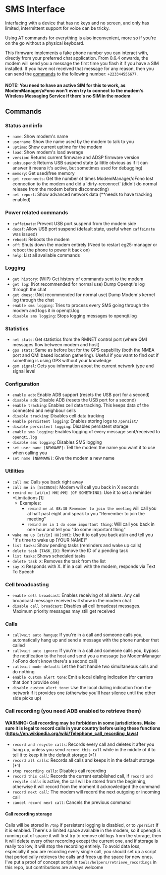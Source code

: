 # SMS Interface
Interfacing with a device that has no keys and no screen, and only has limited, intermittent support for voice can be tricky.

Using AT commands for everything is also inconvenient, more so if you're on the go without a physical keyboard.

This firmware implements a fake phone number you can interact with, directly from your preferred chat application. From 0.6.4 onwards, the modem will send you a message the first time you flash it if you have a SIM installed.
If you have not received that message for any reason, then you can send the [commands](#Commands) to the following number: `+223344556677`.

#### NOTE: You need to have an active SIM for this to work, as ModemManager/oFono won't even try to connect to the modem's Wireless Messaging Service if there's no SIM in the modem

## Commands

### Status and info
- `name`: Show modem's name
- `username`: Show the name used by the modem to talk to you
- `uptime`: Show current uptime for the modem
- `load`: Show modem's load average
- `version`: Returns current firmware and ADSP firmware version
- `usbsuspend`: Returns USB suspend state (a little obvious as if it can answer it means it's active, but sometimes used for debugging)
- `memory`: Get used/free memory
- `get reconnects`: Get the number of times ModemManager/oFono lost connection to the modem and did a 'dirty-reconnect' (didn't do normal release from the modem before disconnecting)
- `net report`: Show advanced network data (**needs to have tracking enabled)

### Power related commands
- `caffeinate`: Prevent USB port suspend from the modem side
- `decaf`: Allow USB port suspend (default state, useful when `caffeinate` was issued)
- `reboot`: Reboots the modem
- `off`: Shuts down the modem entirely (Need to restart eg25-manager or reboot the phone to power it back on)
- `help`: List all available commands

### Logging
- `get history`: (WIP) Get history of commands sent to the modem
- `get log`: (Not recommended for normal use) Dump Openqti's log through the chat
- `get dmesg`: (Not recommended for normal use) Dump Modem's kernel log through the chat
- `enable sms logging`: Tries to process every SMS going through the modem and logs it in openqti.log
- `disable sms logging`: Stops logging messages to openqti.log

### Statistics
- `net stats`: Get statistics from the RMNET control port (where QMI messages flow between modem and host)
- `gps stats`: Same as before but for the GPS capability (both the NMEA port and QMI based location gathering). Useful if you want to find out if something is using GPS without your knowledge
- `gsm signal`: Gets you information about the current network type and signal level

### Configuration
- `enable adb`: Enable ADB support (resets the USB port for a second)
- `disable adb`: Disable ADB (resets the USB port for a second)
- `enable tracking`: Enables cell data tracking. This keeps data of the connected and neighbour cells
- `disable tracking`: Disables cell data tracking
- `enable persistent logging`: Enables storing logs to `/persist/`
- `disable persistent logging`: Disables persistent storage
- `enable sms logging`: Enables logging of every message sent/received to `openqti.log`
- `disable sms logging`: Disables SMS logging
- `set user name [NEWNAME]`: Tell the modem the name you want it to use when calling you
- `set name [NEWNAME]`: Give the modem a new name

### Utilities
- `call me`: Calls you back right away
- `call me in [SECONDS]`: Modem will call you back in X seconds
- `remind me [at/in] HH[:MM] [OF SOMETHING]`: Use it to set a reminder *Limitations [1]
  - Examples:
    * `remind me at 08:30 Remember to join the meeting` will call you at half past eight and speak to you "Remember to join the meeting"
    * `remind me in 1 do some important thing`: Will call you back in one hour and tell you "do some important thing"
- `wake me up [at/in] HH[:MM]`: Use it to call you back at/in and tell you "It's time to wake up [YOUR NAME]" 
- `list tasks`: Show pending tasks (reminders and wake up calls)
- `delete task [TASK_ID]`: Remove the ID of a pending task
- `list tasks`: Shows scheduled tasks
- `delete task X`: Removes the task from the list
- `say X`: Responds with X. If in a call with the modem, responds via Text To Speech

### Cell broadcasting
- `enable cell broadcast`: Enables receiving of all alerts. Any cell broadcast message received will show in the modem chat
- `disable cell broadcast`: Disables all cell broadcast messages. Maximum priority messages may still get received

### Calls
- `callwait auto hangup`: If you're in a call and someone calls you, automatically hang up and send a message with the phone number that called
- `callwait auto ignore`: If you're in a call and someone calls you, bypass the notification to the host and send you a message (so ModemManager / oFono don't know there's a second call)
- `callwait mode default`: Let the host handle two simultaneous calls and do nothing
- `enable custom alert tone`: Emit a local dialing indication (for carriers that don't provide one)
- `disable custom alert tone`: Use the local dialing indication from the network if it provides one (otherwise you'll hear silence until the other side picks up)

### Call recording (you need ADB enabled to retrieve them)
#### WARNING: Call recording may be forbidden in some jurisdictions. Make sure it is legal to record calls in your country before using these functions (https://en.wikipedia.org/wiki/Telephone_call_recording_laws)
- `record and recycle calls`: Records every call and deletes it after you hang up, unless you send `record this call` while in the middle of it to tell it to keep it in the default storage (*1)
- `record all calls`: Records all calls and keeps it in the default storage (*1)
- `stop recording calls`: Disables call recording
- `record this call`: Records the current established call, if `record and recycle calls` is active, the call will be stored from the beginning, otherwise it will record from the moment it acknowledged the command
- `record next call`: The modem will record the next outgoing or incoming call
- `cancel record next call`: Cancels the previous command

#### Call recording storage
Calls will be stored in `/tmp` if persistent logging is disabled, or to `/persist` if it is enabled.
There's a limited space available in the modem, so if openqti is running out of space it will first try to remove old logs from the storage, then it will delete every other recording except the current one, and if storage is really too low, it will stop the recording entirely. To avoid data loss, especially if you are recording every single call, you should set up a script that periodically retrieves the calls and frees up the space for new ones. I've put a proof of concept script in `tools/helpers/retrieve_recordings` in this repo, but contributions are always welcome

